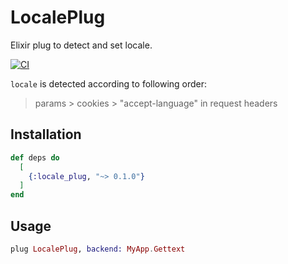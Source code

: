 # LocalePlug

Elixir plug to detect and set locale.

[![CI](https://github.com/bright-u/locale_plug/workflows/CI/badge.svg)](https://github.com/bright-u/locale_plug/actions?query=workflow%3ACI)

`locale` is detected according to following order:

> params > cookies > "accept-language" in request headers

## Installation

```elixir
def deps do
  [
    {:locale_plug, "~> 0.1.0"}
  ]
end
```

## Usage

```elixir
plug LocalePlug, backend: MyApp.Gettext
```
